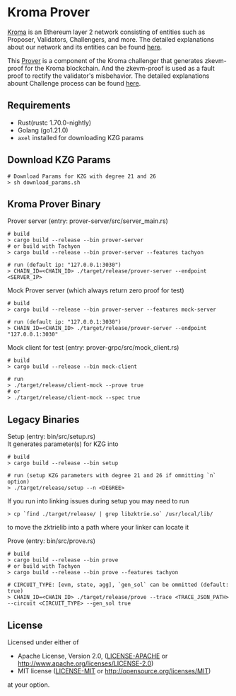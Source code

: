 # Kroma Prover
[Kroma](https://github.com/kroma-network/kroma) is an Ethereum layer 2 network consisting of entities such as Proposer, Validators, Challengers, and more. The detailed explanations about our network and its entities can be found [here](https://github.com/kroma-network/kroma/blob/dev/specs/introduction.md).
 
This [Prover](https://github.com/kroma-network/kroma/blob/dev/specs/zkevm-prover.md) is a component of the Kroma challenger that generates zkevm-proof for the Kroma blockchain. And the zkevm-proof is used as a fault proof to rectify the validator's misbehavior. The detailed explanations abount Challenge process can be found [here](https://github.com/kroma-network/kroma/blob/dev/specs/challenge.md).

## Requirements

- Rust(rustc 1.70.0-nightly)
- Golang (go1.21.0)
- `axel` installed for downloading KZG params

## Download KZG Params
```shell
# Download Params for KZG with degree 21 and 26
> sh download_params.sh
```

## Kroma Prover Binary

Prover server (entry: prover-server/src/server_main.rs)

```shell
# build
> cargo build --release --bin prover-server
# or build with Tachyon
> cargo build --release --bin prover-server --features tachyon

# run (default ip: "127.0.0.1:3030")
> CHAIN_ID=<CHAIN_ID> ./target/release/prover-server --endpoint <SERVER_IP>
```

Mock Prover server (which always return zero proof for test)

```shell
# build
> cargo build --release --bin prover-server --features mock-server

# run (default ip: "127.0.0.1:3030")
> CHAIN_ID=<CHAIN_ID> ./target/release/prover-server --endpoint "127.0.0.1:3030"
```

Mock client for test (entry: prover-grpc/src/mock_client.rs)

```shell
# build
> cargo build --release --bin mock-client

# run
> ./target/release/client-mock --prove true
# or
> ./target/release/client-mock --spec true
```

## Legacy Binaries

Setup (entry: bin/src/setup.rs)  
It generates parameter(s) for KZG into 

```shell
# build
> cargo build --release --bin setup

# run (setup KZG parameters with degree 21 and 26 if ommitting `n` option)
> ./target/release/setup --n <DEGREE>
```

If you run into linking issues during setup you may need to run

```shell
> cp `find ./target/release/ | grep libzktrie.so` /usr/local/lib/
```

to move the zktrielib into a path where your linker can locate it

Prove (entry: bin/src/prove.rs)

```shell
# build
> cargo build --release --bin prove
# or build with Tachyon
> cargo build --release --bin prove --features tachyon

# CIRCUIT_TYPE: [evm, state, agg], `gen_sol` can be ommitted (default: true)
> CHAIN_ID=<CHAIN_ID> ./target/release/prove --trace <TRACE_JSON_PATH> --circuit <CIRCUIT_TYPE> --gen_sol true
```

## License

Licensed under either of

- Apache License, Version 2.0, ([LICENSE-APACHE](LICENSE-APACHE) or http://www.apache.org/licenses/LICENSE-2.0)
- MIT license ([LICENSE-MIT](LICENSE-MIT) or http://opensource.org/licenses/MIT)

at your option.

